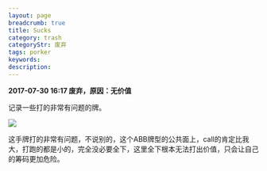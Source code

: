 ```yaml
---
layout: page
breadcrumb: true
title: Sucks
category: trash
categoryStr: 废弃
tags: porker
keywords: 
description: 
---
```


**2017-07-30 16:17 废弃，原因：无价值**

记录一些打的非常有问题的牌。

<img src="/img/life/sucks_1.png" />


这手牌打的非常有问题，不说别的，这个ABB牌型的公共面上，call的肯定比我大，打跑的都是小的，完全没必要全下，这里全下根本无法打出价值，只会让自己的筹码更加危险。


